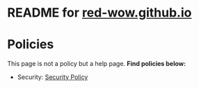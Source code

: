 # README for [red-wow.github.io](https://red-wow.github.io)

# Policies
This page is not a policy but a help page. **Find policies below:**

- Security: [Security Policy](https://github.com/red-wow/red-wow.github.io?tab=security-ov-file#readme)
